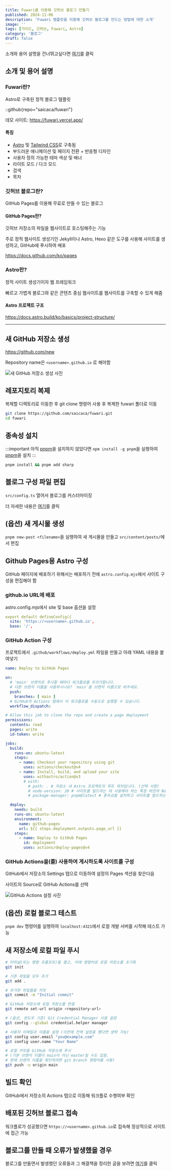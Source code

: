 ```yaml
---
title: Fuwari를 이용해 깃허브 블로그 만들기
published: 2024-11-06
description: 'Fuwari 템플릿을 이용해 깃허브 블로그를 만드는 방법에 대한 소개'
image: ''
tags: [가이드, 깃허브, Fuwari, Astro]
category: '블로그'
draft: false 
---
```


소개와 용어 설명을 건너뛰고싶다면 [여기](/posts/blog/how-to-make-github-blog/#새-github-저장소-생성)를 클릭

## 소개 및 용어 설명

### Fuwari란?

Astro로 구축된 정적 블로그 템플릿

::github{repo="saicaca/fuwari"}

데모 사이트: https://fuwari.vercel.app/

#### 특징

- [Astro](https://astro.build) 및 [Tailwind CSS](https://tailwindcss.com)로 구축됨
- 부드러운 애니메이션 및 페이지 전환 + 반응형 디자인
- 사용자 정의 가능한 테마 색상 및 배너
- 라이트 모드 / 다크 모드
- 검색
- 목차


### 깃허브 블로그란?

GitHub Pages를 이용해 무료로 만들 수 있는 블로그

#### GitHub Pages란?

깃허브 저장소의 파일을 웹사이트로 호스팅해주는 기능

주로 정적 웹사이트 생성기인 Jekyll이나 Astro, Hexo 같은 도구를 사용해 사이트를 생성하고, GitHub에 푸시하여 배포

https://docs.github.com/ko/pages

### Astro란?

정적 사이트 생성기이자 웹 프레임워크

빠르고 가볍게 블로그와 같은 콘텐츠 중심 웹사이트를 웹사이트를 구축할 수 있게 해줌

#### Astro 프로젝트 구조

https://docs.astro.build/ko/basics/project-structure/

---

## 새 GitHub 저장소 생성

https://github.com/new

Repository name은 `<username>.github.io` 로 해야함

![새 GitHub 저장소 생성 사진](/assets/how-to-make-github-blog/2024-11-06%20134840.png)

## 레포지토리 복제

복제할 디렉토리로 이동한 후 git clone 명령어 사용 후 복제한 fuwari 폴더로 이동

```bash
git clone https://github.com/saicaca/fuwari.git
cd fuwari
```

## 종속성 설치

:::important
아직 [pnpm](https://pnpm.io)을 설치하지 않았다면 `npm install -g pnpm`을 실행하여 [pnpm](https://pnpm.io)을 설치
:::

```bash
pnpm install && pnpm add sharp
```

## 블로그 구성 파일 편집

`src/config.ts` 열어서 블로그를 커스터마이징

더 자세한 내용은 [여기](/posts/blog/blog-config/)를 클릭

## (옵션) 새 게시물 생성

`pnpm new-post <filename>`을 실행하여 새 게시물을 만들고 `src/content/posts/`에서 편집

## Github Pages용 Astro 구성

GitHub 페이지에 배포하기 위해서는 배포하기 전에 `astro.config.mjs`에서 사이트 구성을 편집해야 함

### github.io URL에 배포

astro.config.mjs에서 site 및 base 옵션을 설정

```yml
export default defineConfig({
  site: 'https://<username>.github.io',
  base: '/',
```

### GitHub Action 구성

프로젝트에서 `.github/workflows/deploy.yml` 파일을 만들고 아래 YAML 내용을 붙여넣기

```yml
name: Deploy to GitHub Pages

on:
  # 'main' 브랜치로 푸시할 때마다 워크플로를 트리거합니다.
  # 다른 브랜치 이름을 사용하시나요? `main`을 브랜치 이름으로 바꾸세요.
  push:
    branches: [ main ]
  # GitHub의 Actions 탭에서 이 워크플로를 수동으로 실행할 수 있습니다.
  workflow_dispatch:

# Allow this job to clone the repo and create a page deployment
permissions:
  contents: read
  pages: write
  id-token: write

jobs:
  build:
    runs-on: ubuntu-latest
    steps:
      - name: Checkout your repository using git
        uses: actions/checkout@v4
      - name: Install, build, and upload your site
        uses: withastro/action@v3
        # with:
          # path: . # 저장소 내 Astro 프로젝트의 루트 위치입니다. (선택 사항)
          # node-version: 20 # 사이트를 빌드하는 데 사용해야 하는 특정 버전의 Node입니다. 기본값은 20입니다. (선택 사항)
          # package-manager: pnpm@latest # 종속성을 설치하고 사이트를 빌드하는 데 사용해야 하는 노드 패키지 관리자입니다. lockfile을 기반으로 자동으로 감지됩니다. (선택 사항)

  deploy:
    needs: build
    runs-on: ubuntu-latest
    environment:
      name: github-pages
      url: ${{ steps.deployment.outputs.page_url }}
    steps:
      - name: Deploy to GitHub Pages
        id: deployment
        uses: actions/deploy-pages@v4
```

### GitHub Actions을(를) 사용하여 게시하도록 사이트를 구성

GitHub에서 저장소의 Settings 탭으로 이동하여 설정의 Pages 섹션을 찾은다음

사이트의 Source로 GitHub Actions를 선택

![GitHub Actions 설정 사진](/assets/how-to-make-github-blog/2024-11-06%20134008.png)

## (옵션) 로컬 블로그 테스트

`pnpm dev` 명령어를 실행하여 `localhost:4321`에서 로컬 개발 서버를 시작해 테스트 가능

## 새 저장소에 로컬 파일 푸시

```bash
# 터미널(또는 명령 프롬프트)을 열고, 아래 명령어로 로컬 저장소를 초기화
git init

# 기존 파일을 모두 추가
git add .

# 추가한 파일들을 커밋
git commit -m "Initial commit"

# GitHub 저장소에 로컬 저장소를 연결
git remote set-url origin <repository-url>

# (옵션, 윈도우 기준) Git Credential Manager 사용 설정
git config --global credential.helper manager

# 사용자 이메일과 이름을 설정 (이전에 전역 설정을 했다면 생략 가능)
git config user.email "you@example.com"
git config user.name "Your Name"

# 로컬 커밋을 GitHub 저장소에 푸시
# (기본 브랜치 이름이 main이 아닌 master일 수도 있음. 
# 현재 브랜치 이름을 확인하려면 git branch 명령어를 사용)
git push -u origin main
```

## 빌드 확인

GitHub에서 저장소의 Actions 탭으로 이동해 워크플로 수행여부 확인

## 배포된 깃허브 블로그 접속

워크플로가 성공했으면 `https://<username>.github.io`로 접속해 정상적으로 사이트에 접근 가능

## 블로그를 만들 때 오류가 발생했을 경우

블로그를 만들면서 발생했던 오류들과 그 해결책을 정리한 글을 보려면 [여기](/posts/blog/blog-problem/)를 클릭